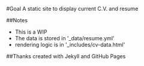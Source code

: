 #Goal
A static site to display current C.V. and resume

##Notes
- This is a WIP
- The data is stored in '_data/resume.yml'
- rendering logic is in '_includes/cv-data.html'

##Thanks
created with Jekyll and GitHub Pages